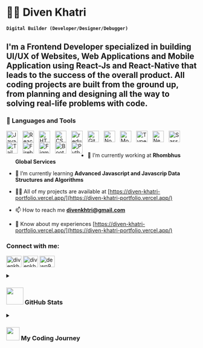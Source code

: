# 🕵️‍♂️ Diven Khatri

**`Digital Builder (Developer/Designer/Debugger)`**

I'm a Frontend Developer specialized in building UI/UX of Websites, Web Applications and Mobile Application using React-Js and React-Native that leads to the success of the overall product. All coding projects are built from the ground up, from planning and designing all the way to solving real-life problems with code.
---

### 🧰 Languages and Tools
<img align="left" alt="JavaScript" width="30px" style="padding-right:10px;" src="https://cdn.jsdelivr.net/gh/devicons/devicon/icons/javascript/javascript-plain.svg" />
<img align="left" alt="React" width="30px" style="padding-right:10px;" src="https://cdn.jsdelivr.net/gh/devicons/devicon/icons/react/react-original.svg" />
<img align="left" alt="HTML" width="30px" style="padding-right:10px;" src="https://cdn.jsdelivr.net/gh/devicons/devicon/icons/html5/html5-plain.svg" />
<img align="left" alt="CSS" width="30px" style="padding-right:10px;" src="https://cdn.jsdelivr.net/gh/devicons/devicon/icons/css3/css3-plain.svg" />
<img align="left" alt="redux" width="30px" style="padding-right:10px;" src="https://cdn.jsdelivr.net/gh/devicons/devicon/icons/redux/redux-original.svg" />
<img align="left" alt="Git" width="30px" style="padding-right:10px;" src="https://cdn.jsdelivr.net/gh/devicons/devicon/icons/git/git-original.svg" />
<img align="left" alt="NodeJS" width="30px" style="padding-right:10px;" src="https://cdn.jsdelivr.net/gh/devicons/devicon/icons/nodejs/nodejs-original.svg" />
<img align="left" alt="Mongodb" width="30px" style="padding-right:10px;" src="https://cdn.jsdelivr.net/gh/devicons/devicon/icons/mongodb/mongodb-original-wordmark.svg" />
<img align="left" alt="TypeScript" width="30px" style="padding-right:10px;" src="https://cdn.jsdelivr.net/gh/devicons/devicon/icons/typescript/typescript-plain.svg" />
<img align="left" alt="Nextjs" width="30px" style="padding-right:10px;" src="https://cdn.jsdelivr.net/gh/devicons/devicon/icons/nextjs/nextjs-line.svg" />
<img align="left" alt="Sass" width="30px" style="padding-right:10px;" src="https://cdn.jsdelivr.net/gh/devicons/devicon/icons/sass/sass-original.svg" />
<img align="left" alt="TailwindCss" width="30px" style="padding-right:10px;" src="https://cdn.jsdelivr.net/gh/devicons/devicon/icons/tailwindcss/tailwindcss-plain.svg" />
<img align="left" alt="Firebase" width="30px" style="padding-right:10px;" src="https://cdn.jsdelivr.net/gh/devicons/devicon/icons/firebase/firebase-plain.svg" />
<img align="left" alt="Figma" width="30px" style="padding-right:10px;" src="https://cdn.jsdelivr.net/gh/devicons/devicon/icons/figma/figma-original.svg" />
<img align="left" alt="BootStrap" width="30px" style="padding-right:10px;" src="https://cdn.jsdelivr.net/gh/devicons/devicon/icons/bootstrap/bootstrap-original.svg" />
<img align="left" alt="Python" width="30px" style="padding-right:10px;" src="https://cdn.jsdelivr.net/gh/devicons/devicon/icons/python/python-plain.svg" />
<br />

#

- 🔭 I’m currently working at **Rhombhus Global Services**

- 🌱 I’m currently learning **Advanced Javascript and Javascrip Data Structures and Algorithms**

- 👨‍💻 All of my projects are available at [https://diven-khatri-portfolio.vercel.app/](https://diven-khatri-portfolio.vercel.app/)

- 📫 How to reach me **divenkhtri@gmail.com**

- 📄 Know about my experiences [https://diven-khatri-portfolio.vercel.app/](https://diven-khatri-portfolio.vercel.app/)

<h3 align="left">Connect with me:</h3>
<p align="left">
<a href="https://dev.to/divenkhtri" target="blank"><img align="center" src="https://raw.githubusercontent.com/rahuldkjain/github-profile-readme-generator/master/src/images/icons/Social/devto.svg" alt="divenkhtri" height="30" width="40" /></a>
<a href="https://linkedin.com/in/divenkhatri" target="blank"><img align="center" src="https://raw.githubusercontent.com/rahuldkjain/github-profile-readme-generator/master/src/images/icons/Social/linked-in-alt.svg" alt="divenkhatri" height="30" width="40" /></a>
<a href="https://instagram.com/dewo952" target="blank"><img align="center" src="https://raw.githubusercontent.com/rahuldkjain/github-profile-readme-generator/master/src/images/icons/Social/instagram.svg" alt="dewo952" height="30" width="40" /></a>
</p>

<details>
  <summary><h3><img src = "https://i.pinimg.com/originals/65/c4/f4/65c4f452571be1261e9c623f7da488ac.gif" width = "45"/> GitHub Stats</h3></summary>

  <img align="left" alt="Diven Khatri's Github stats" src="https://github-readme-stats.vercel.app/api?username=dewo952&show_icons=true&hide_border=false&title_color=ff652f&icon_color=FFE400&bg_color=09131B&text_color=ffffff&border_color=0c1a25" />
</details>

 <details>
 <summary><h3> <img src="https://github.com/TheDudeThatCode/TheDudeThatCode/blob/master/Assets/Developer.gif" width="35" /> My Coding Journey</h3></summary>
  I began my coding journey as a curious and passionate 15-year-old student, eager to learn everything I could about the programming world. Driven by my thirst for knowledge, I taught myself data analysis and the basics of Artificial Intelligence algorithms, with the dream of building your own AI.<br/>
However, as I continued to learn and grow, this dream was overshadowed by my desire to excel in the Web and Software development field. I worked tirelessly to expand my skills and knowledge. Within just three months of shifting my focus, I landed a job as a full-stack developer, a testament of my hard work and dedication.<br/>
Currently, I'm employed at Rhombus Global Services as a Junior Software Developer, with 1.5 years of experience under my belt. My commitment to excellence and my passion for technology continue to drive me forward, and I’m excited to see where my journey as a software developer takes me next.

